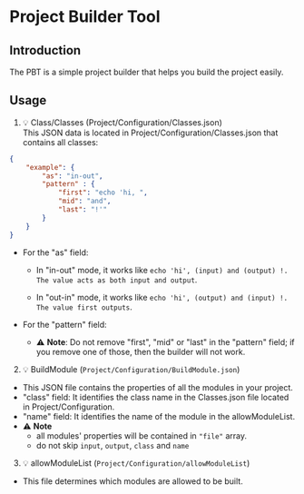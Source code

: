 # Project Builder Tool

## Introduction
The PBT is a simple project builder that helps you build the project easily.


## Usage
1. 💡 Class/Classes (Project/Configuration/Classes.json) <br>
This JSON data is located in Project/Configuration/Classes.json that contains all classes:
```json
{
    "example": { 
        "as": "in-out",
        "pattern" : {
            "first": "echo 'hi, ",
            "mid": "and",
            "last": "!'"
        }
    }
}
```
- For the "as" field:

   + In "in-out" mode, it works like `echo 'hi', (input) and (output) !. The value acts as both input and output`.

   + In "out-in" mode, it works like `echo 'hi', (output) and (input) !. The value first outputs`.

- For the "pattern" field:
   + ⚠️ **Note**: Do not remove "first", "mid" or "last" in the "pattern" field; if you remove one of those, then the builder will not work.

2.  💡 BuildModule (`Project/Configuration/BuildModule.json`) <br>
- This JSON file contains the properties of all the modules in your project.
- "class" field: It identifies the class name in the Classes.json file located in Project/Configuration.
- "name" field: It identifies the name of the module in the allowModuleList.
- ⚠️ **Note**
    + all modules' properties will be contained in `"file"` array.
    + do not skip `input`, `output`, `class` and `name`

3. 💡 allowModuleList (`Project/Configuration/allowModuleList`) <br>
- This file determines which modules are allowed to be built.
 

